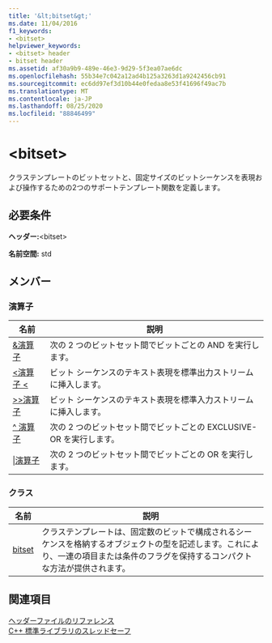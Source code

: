 ```yaml
---
title: '&lt;bitset&gt;'
ms.date: 11/04/2016
f1_keywords:
- <bitset>
helpviewer_keywords:
- <bitset> header
- bitset header
ms.assetid: af30a9b9-489e-46e3-9d29-5f3ea07ae6dc
ms.openlocfilehash: 55b34e7c042a12ad4b125a3263d1a9242456cb91
ms.sourcegitcommit: ec6dd97ef3d10b44e0fedaa8e53f41696f49ac7b
ms.translationtype: MT
ms.contentlocale: ja-JP
ms.lasthandoff: 08/25/2020
ms.locfileid: "88846499"
---
```

# <a name="ltbitsetgt"></a>&lt;bitset&gt;

クラステンプレートのビットセットと、固定サイズのビットシーケンスを表現および操作するための2つのサポートテンプレート関数を定義します。

## <a name="requirements"></a>必要条件

**ヘッダー:**\<bitset>

**名前空間:** std

## <a name="members"></a>メンバー

### <a name="operators"></a>演算子

|名前|説明|
|-|-|
|[&演算子 ](../standard-library/bitset-operators.md#op_amp)|次の 2 つのビットセット間でビットごとの AND を実行します。|
|[<演算子 \<](../standard-library/bitset-operators.md#op_lt_lt)|ビット シーケンスのテキスト表現を標準出力ストリームに挿入します。|
|[>>演算子 ](../standard-library/bitset-operators.md#op_gt_gt)|ビット シーケンスのテキスト表現を標準入力ストリームに挿入します。|
|[^ 演算子](../standard-library/bitset-operators.md#op_xor)|次の 2 つのビットセット間でビットごとの EXCLUSIVE-OR を実行します。|
|[&#124;演算子 ](../standard-library/bitset-operators.md#op_or)|次の 2 つのビットセット間でビットごとの OR を実行します。|

### <a name="classes"></a>クラス

|名前|説明|
|-|-|
|[bitset](../standard-library/bitset-class.md)|クラステンプレートは、固定数のビットで構成されるシーケンスを格納するオブジェクトの型を記述します。これにより、一連の項目または条件のフラグを保持するコンパクトな方法が提供されます。|

## <a name="see-also"></a>関連項目

[ヘッダーファイルのリファレンス](../standard-library/cpp-standard-library-header-files.md)\
[C++ 標準ライブラリのスレッドセーフ](../standard-library/thread-safety-in-the-cpp-standard-library.md)
